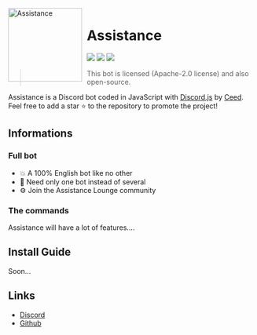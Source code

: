 <img width="150" height="150" align="left" style="float: left; margin: 0 10px 0 0;" alt="Assistance" src="https://media.discordapp.net/attachments/1055420959961661460/1055755646743609455/IMG_1092.png">  

# Assistance 

[![](https://img.shields.io/discord/1044305778288381985.svg?logo=discord&colorB=7289DA)](https://discord.gg/freemembers)
[![](https://img.shields.io/badge/discord.js-v14.7.1-blue.svg?logo=npm)](https://discord.js.org/)
[![](https://img.shields.io/badge/nodejs-16.9.0-green.svg)](https://www.nodejs.org)

> This bot is licensed (Apache-2.0 license) and also open-source.

Assistance is a Discord bot coded in JavaScript with [Discord.js](https://discord.js.org) by [Ceed](https://github.com/ceedledev).  
Feel free to add a star ⭐ to the repository to promote the project!
## Informations

### Full bot

* 💥 A 100% English bot like no other
* 🤩 Need only one bot instead of several
* ⚙️ Join the Assistance Lounge community

### The commands

Assistance will have a lot of features....

## Install Guide
Soon...

## Links

*   [Discord](https://discord.gg/assistance)
*   [Github](https://github.com/ceedledev/Assistance-Discord-Bot)
